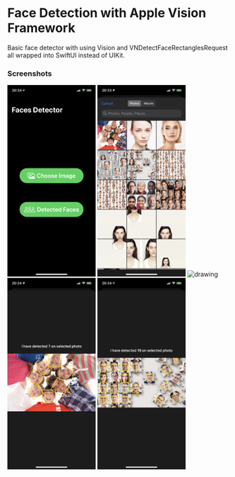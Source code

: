 # Face Detection with Apple Vision Framework
Basic face detector with using Vision and VNDetectFaceRectanglesRequest all wrapped into SwiftUI instead of UIKit.

 <h3>Screenshots</h3>
  <img src="1.PNG" alt="drawing" width="200"/>
  <img src="2.PNG" alt="drawing" width="200"/>
  <img src="3.PNG" alt="drawing" width="200"/>
  <img src="4.PNG" alt="drawing" width="200"/>
  <img src="5.PNG" alt="drawing" width="200"/>
